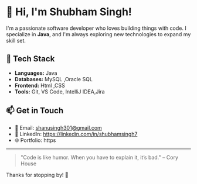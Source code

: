 # 👋 Hi, I'm Shubham Singh!

I'm a passionate software developer who loves building things with code. I specialize in **Java**, and I'm always exploring new technologies to expand my skill set.

## 🚀 Tech Stack

- **Languages:** Java
- **Databases:** MySQL ,Oracle SQL
- **Frontend:** Html ,CSS
- **Tools:** Git, VS Code, IntelliJ IDEA,Jira

## 📫 Get in Touch

- 📧 Email: shanusingh301@gmail.com
- 💼 LinkedIn: https://linkedin.com/in/shubhamsingh7
- 🌐 Portfolio: https

---

> "Code is like humor. When you have to explain it, it’s bad." – Cory House

Thanks for stopping by! 🙌
